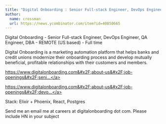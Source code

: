 ```yaml
---
title: "Digital Onboarding : Senior Full-stack Engineer, DevOps Engineer, QA Engineer, DBA"
author:
  name: crossman
  url: https://news.ycombinator.com/item?id=40850665
---
```

Digital Onboarding - Senior Full-stack Engineer, DevOps Engineer, QA Engineer, DBA - REMOTE (US based) - Full time

Digital Onboarding is a marketing automation platform that helps banks and credit unions modernize their onboarding process and develop mutually beneficial, profitable relationships with their customers and members.

<a href="https:&#x2F;&#x2F;www.digitalonboarding.com&#x2F;about-us&#x2F;job-openings&#x2F;senior-full-stack-engineer" rel="nofollow">https:&#x2F;&#x2F;www.digitalonboarding.com&#x2F;about-us&#x2F;job-openings&#x2F;seni...</a>

<a href="https:&#x2F;&#x2F;www.digitalonboarding.com&#x2F;about-us&#x2F;job-openings&#x2F;devops-engineer" rel="nofollow">https:&#x2F;&#x2F;www.digitalonboarding.com&#x2F;about-us&#x2F;job-openings&#x2F;devo...</a>

Stack: Elixir + Phoenix, React, Postgres

Send me an email me at careers at digitalonboarding dot com. Please include HN in your subject
